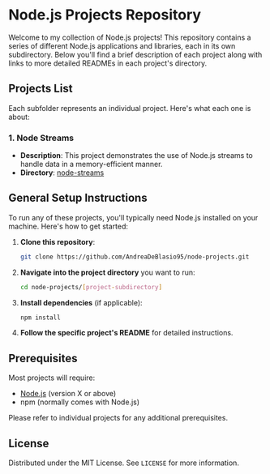 # Node.js Projects Repository

Welcome to my collection of Node.js projects! This repository contains a series of different Node.js applications and libraries, each in its own subdirectory. Below you'll find a brief description of each project along with links to more detailed READMEs in each project's directory.

## Projects List

Each subfolder represents an individual project. Here's what each one is about:

### 1. Node Streams
- **Description**: This project demonstrates the use of Node.js streams to handle data in a memory-efficient manner.
- **Directory**: [node-streams](./node-streams)


## General Setup Instructions

To run any of these projects, you'll typically need Node.js installed on your machine. Here's how to get started:

1. **Clone this repository**:
   ```bash
   git clone https://github.com/AndreaDeBlasio95/node-projects.git
   ```
2. **Navigate into the project directory** you want to run:
   ```bash
   cd node-projects/[project-subdirectory]
   ```
3. **Install dependencies** (if applicable):
   ```bash
   npm install
   ```
4. **Follow the specific project's README** for detailed instructions.

## Prerequisites

Most projects will require:
- [Node.js](https://nodejs.org/en/) (version X or above)
- npm (normally comes with Node.js)

Please refer to individual projects for any additional prerequisites.

## License

Distributed under the MIT License. See `LICENSE` for more information.
